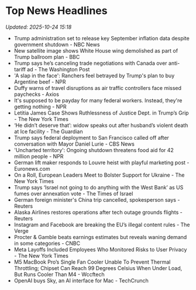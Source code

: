 # Top News Headlines

_Updated: 2025-10-24 15:18_

- Trump administration set to release key September inflation data despite government shutdown - NBC News
- New satellite image shows White House wing demolished as part of Trump ballroom plan - BBC
- Trump says he’s canceling trade negotiations with Canada over anti-tariff ad - The Washington Post
- 'A slap in the face': Ranchers feel betrayed by Trump's plan to buy Argentine beef - NPR
- Duffy warns of travel disruptions as air traffic controllers face missed paychecks - Axios
- It's supposed to be payday for many federal workers. Instead, they're getting nothing - NPR
- Letitia James Case Shows Ruthlessness of Justice Dept. in Trump’s Grip - The New York Times
- ‘He didn’t deserve that’: widow speaks out after husband’s violent death at Ice facility - The Guardian
- Trump says federal deployment to San Francisco called off after conversation with Mayor Daniel Lurie - CBS News
- 'Uncharted territory': Ongoing shutdown threatens food aid for 42 million people - NPR
- German lift maker responds to Louvre heist with playful marketing post - Euronews.com
- On a Roll, European Leaders Meet to Bolster Support for Ukraine - The New York Times
- Trump says ‘Israel not going to do anything with the West Bank’ as US fumes over annexation vote - The Times of Israel
- German foreign minister's China trip cancelled, spokesperson says - Reuters
- Alaska Airlines restores operations after tech outage grounds flights - Reuters
- Instagram and Facebook are breaking the EU’s illegal content rules - The Verge
- Procter & Gamble beats earnings estimates but reveals waning demand in some categories - CNBC
- Meta Layoffs Included Employees Who Monitored Risks to User Privacy - The New York Times
- M5 MacBook Pro’s Single Fan Cooler Unable To Prevent Thermal Throttling; Chipset Can Reach 99 Degrees Celsius When Under Load, But Runs Cooler Than M4 - Wccftech
- OpenAI buys Sky, an AI interface for Mac - TechCrunch